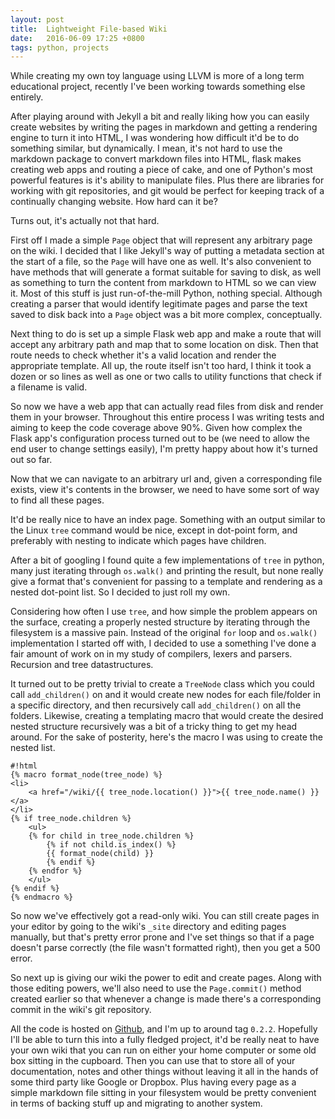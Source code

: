```yaml
---
layout: post
title:  Lightweight File-based Wiki
date:   2016-06-09 17:25 +0800
tags: python, projects
---
```


While creating my own toy language using LLVM is more of a long term
educational project, recently I've been working towards something else
entirely.

After playing around with Jekyll a bit and really liking how you can easily
create websites by writing the pages in markdown and getting a rendering engine
to turn it into HTML, I was wondering how difficult it'd be to do something
similar, but dynamically. I mean, it's not hard to use the markdown package to
convert markdown files into HTML, flask makes creating web apps and routing a
piece of cake, and one of Python's most powerful features is it's ability to
manipulate files. Plus there are libraries for working with git repositories, 
and git would be perfect for keeping track of a continually changing website.
How hard can it be?

Turns out, it's actually not that hard. 

First off I made a simple `Page` object that will represent any arbitrary page
on the wiki. I decided that I like Jekyll's way of putting a metadata section 
at the start of a file, so the `Page` will have one as well. It's also
convenient to have methods that will generate a format suitable for saving to
disk, as well as something to turn the content from markdown to HTML so we can
view it. Most of this stuff is just run-of-the-mill Python, nothing special.
Although creating a parser that would identify legitimate pages and parse the
text saved to disk back into a `Page` object was a bit more complex,
conceptually.

Next thing to do is set up a simple Flask web app and make a route that will
accept any arbitrary path and map that to some location on disk. Then that
route needs to check whether it's a valid location and render the appropriate
template. All up, the route itself isn't too hard, I think it took a dozen or
so lines as well as one or two calls to utility functions that check if a
filename is valid.

So now we have a web app that can actually read files from disk and render them
in your browser. Throughout this entire process I was writing tests and aiming
to keep the code coverage above 90%. Given how complex the Flask app's
configuration process turned out to be (we need to allow the end user to change
settings easily), I'm pretty happy about how it's turned out so far.

Now that we can navigate to an arbitrary url and, given a corresponding file
exists, view it's contents in the browser, we need to have some sort of way to
find all these pages. 

It'd be really nice to have an index page. Something with an output similar to
the Linux `tree` command would be nice, except in dot-point form, and
preferably with nesting to indicate which pages have children.

After a bit of googling I found quite a few implementations of `tree` in
python, many just iterating through `os.walk()` and printing the result, but
none really give a format that's convenient for passing to a template and
rendering as a nested dot-point list. So I decided to just roll my own. 

Considering how often I use `tree`, and how simple the problem appears on the
surface, creating a properly nested structure by iterating through the
filesystem is a massive pain. Instead of the original `for` loop and
`os.walk()` implementation I started off with, I decided to use a something
I've done a fair amount of work on in my study of compilers, lexers and
parsers. Recursion and tree datastructures. 

It turned out to be pretty trivial to create a `TreeNode` class which you could
call `add_children()` on and it would create new nodes for each file/folder in
a specific directory, and then recursively call `add_children()` on all the
folders. Likewise, creating a templating macro that would create the desired
nested structure recursively was a bit of a tricky thing to get my head around.
For the sake of posterity, here's the macro I was using to create the nested
list.

    #!html
    {% macro format_node(tree_node) %}
    <li>
        <a href="/wiki/{{ tree_node.location() }}">{{ tree_node.name() }}</a>
    </li>
    {% if tree_node.children %}
        <ul>
        {% for child in tree_node.children %}
            {% if not child.is_index() %}
            {{ format_node(child) }}
            {% endif %}
        {% endfor %}
        </ul>
    {% endif %}
    {% endmacro %}

So now we've effectively got a read-only wiki. You can still create pages in
your editor by going to the wiki's `_site` directory and editing pages
manually, but that's pretty error prone and I've set things so that if a page
doesn't parse correctly (the file wasn't formatted right), then you get a 500
error. 

So next up is giving our wiki the power to edit and create pages. Along with
those editing powers, we'll also need to use the `Page.commit()` method created
earlier so that whenever a change is made there's a corresponding commit in the
wiki's git repository.

All the code is hosted on [Github][wiki_repo], and I'm up to around tag
`0.2.2`. Hopefully I'll be able to turn this into a fully fledged project, it'd
be really neat to have your own wiki that you can run on either your home
computer or some old box sitting in the cupboard. Then you can use that to
store all of your documentation, notes and other things without leaving it all
in the hands of some third party like Google or Dropbox. Plus having every page
as a simple markdown file sitting in your filesystem would be pretty convenient
in terms of backing stuff up and migrating to another system.


[wiki_repo]: https://github.com/Michael-F-Bryan/mini_wiki
